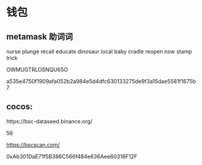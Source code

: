 # 钱包

## metamask 助词词
nurse
plunge
recall
educate
dinosaur
local
baby
cradle
reopen
now
stamp
trick

OWMUGTRLOSNQU65O

a535e4750f1909afa052b2a984e5d4dfc630133275de9f3a15dae5581f1675b7

## cocos:

https://bsc\-dataseed.binance.org/

56

https://bscscan.com/

0xAb301DaE71f5B386C566f484e636Aee60318F12F

